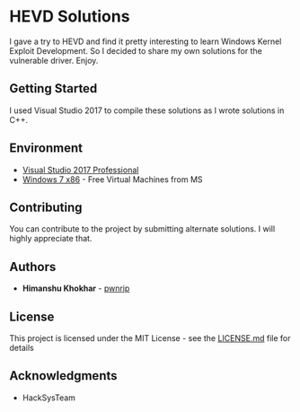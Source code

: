 # HEVD Solutions

I gave a try to HEVD and find it pretty interesting to learn Windows Kernel Exploit Development. So I decided to share my own solutions for the vulnerable driver. Enjoy.

## Getting Started

I used Visual Studio 2017 to compile these solutions as I wrote solutions in C++.

## Environment

* [Visual Studio 2017 Professional](https://visualstudio.microsoft.com/downloads/)
* [Windows 7 x86](https://developer.microsoft.com/en-us/microsoft-edge/tools/vms/) - Free Virtual Machines from MS

## Contributing

You can contribute to the project by submitting alternate solutions. I will highly appreciate that.

## Authors

* **Himanshu Khokhar** - [pwnrip](https://pwnrip.com)

## License

This project is licensed under the MIT License - see the [LICENSE.md](LICENSE.md) file for details

## Acknowledgments

* HackSysTeam

